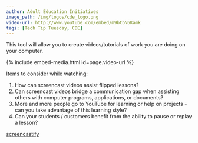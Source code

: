 ```yaml
---
author: Adult Education Initiatives
image_path: /img/logos/cde_logo.png
video-url: http://www.youtube.com/embed/m9btbV6Kamk
tags: [Tech Tip Tuesday, CDE]
---
```

This tool will allow you to create videos/tutorials of work you are doing on your computer.

{% include embed-media.html id=page.video-url %}

Items to consider while watching:

  1.  How can screencast videos assist flipped lessons?
  2.  Can screencast videos bridge a communication gap when assisting others with computer programs, applications, or documents?
  3.  More and more people go to YouTube for learning or help on projects - can you take advantage of this learning style?
  4.  Can your students / customers benefit from the ability to pause or replay a lesson?

[screencastify](https://www.screencastify.com/)
